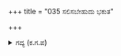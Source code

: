 +++
title = "035 ಸಲಿಸಬೇಹುದು ಭಕುತ"

+++

<details><summary>ಗದ್ಯ (ಕ.ಗ.ಪ) </summary>

35. ಭಕ್ತನಾದ ಅರ್ಜುನ ಮಾಡಿದ ಛಲದ ಪ್ರತಿಜ್ಞೆಯನ್ನು ನೆರವೇರಿಸಿ ಕೊಡಬೇಕು ಎನ್ನುತ್ತಾ ಕೃಷ್ಣನು ತನ್ನ ಶ್ರೇಷ್ಠ ಸುದರ್ಶನ ಚಕ್ರವನ್ನೊಡ್ಡಿ ಸೂರ್ಯಮಂಡಲಕ್ಕೆ ಮರೆಮಾಡಿದನು. ಶತ್ರುವಿನ ಕೊಲೆಗೆ ಮಬ್ಬುಗತ್ತಲೆ ಆವರಿಸಿದಂತೆ ಯುದ್ಧ ಭೂಮಿಯಲ್ಲಿ ಕತ್ತಲೆ ಕವಿಯಿತು.  ಅರೆಗಳಿಗೆಯಲ್ಲಿ ಸಕಲ ಕುರುಸೇನೆಯಲ್ಲಿ ಸಂತೋಷ ವ್ಯಾಪಿಸಿತು.
</details>
